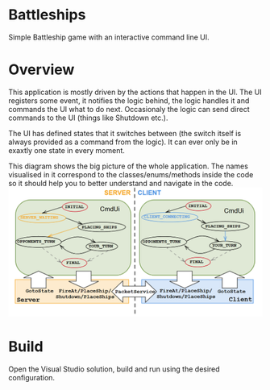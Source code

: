 # Battleships
Simple Battleship game with an interactive command line UI.

# Overview
This application is mostly driven by the actions that happen in the UI. The UI registers some event, it notifies the logic behind, the logic handles it and commands the UI what to do next. Occasionaly the logic can send direct commands to the UI (things like Shutdown etc.).

The UI has defined states that it switches between (the switch itself is always provided as a command from the logic). It can ever only be in exaxtly one state in every moment. 

This diagram shows the big picture of the whole application. The names visualised in it correspond to the classes/enums/methods inside the code so it should help you to better understand and navigate in the code.
![Battleships diagram](img/battleships_diagram.png)

# Build
Open the Visual Studio solution, build and run using the desired configuration.